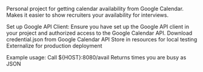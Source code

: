 Personal project for getting calendar availability from Google Calendar.  Makes it easier to show recruiters your availability for interviews.

Set up Google API Client: Ensure you have set up the Google API client in your project and authorized access to the Google Calendar API.
Download credential.json from Google Calendar API
Store in resources for local testing
Externalize for production deployment

Example usage:
Call ${HOST}:8080/avail
Returns times you are busy as JSON
